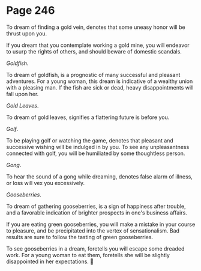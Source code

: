 # Page 246
To dream of finding a gold vein, denotes that some uneasy honor
will be thrust upon you.


If you dream that you contemplate working a gold mine, you will endeavor
to usurp the rights of others, and should beware of domestic scandals.


_Goldfish_.


To dream of goldfish, is a prognostic of many successful
and pleasant adventures. For a young woman, this dream
is indicative of a wealthy union with a pleasing man.
If the fish are sick or dead, heavy disappointments will
fall upon her.


_Gold Leaves_.


To dream of gold leaves, signifies a flattering future is before you.


_Golf_.


To be playing golf or watching the game, denotes that
pleasant and successive wishing will be indulged in by you.
To see any unpleasantness connected with golf, you will be
humiliated by some thoughtless person.


_Gong_.


To hear the sound of a gong while dreaming, denotes false alarm of illness,
or loss will vex you excessively.


_Gooseberries_.


To dream of gathering gooseberries, is a sign of happiness after trouble,
and a favorable indication of brighter prospects in one's business affairs.


If you are eating green gooseberries, you will make a mistake in your course
to pleasure, and be precipitated into the vertex of sensationalism.
Bad results are sure to follow the tasting of green gooseberries.


To see gooseberries in a dream, foretells you will escape some dreaded work.
For a young woman to eat them, foretells she will be slightly disappointed
in her expectations.
